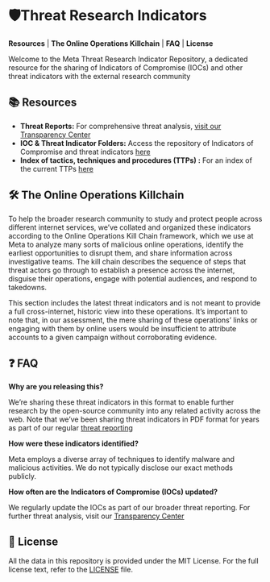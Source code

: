 # 🛡️Threat Research Indicators 

  **Resources** | **The Online Operations Killchain** | **FAQ** | **License**

Welcome to the Meta Threat Research Indicator Repository, a dedicated resource for the sharing of Indicators of Compromise (IOCs) and other threat indicators with the external research community

## 📚 Resources
- **Threat Reports:** For comprehensive threat analysis, [visit our Transparency Center]( https://transparency.fb.com/metasecurity/threat-reporting/)
- **IOC & Threat Indicator Folders:** Access the repository of Indicators of Compromise and threat indicators [here](#)
- **Index of tactics, techniques and procedures (TTPs) :** For an index of the current TTPs [here](#)

## 🛠️ The Online Operations Killchain
To help the broader research community to study and protect people across different internet services, we’ve collated and organized these indicators according to the Online Operations Kill Chain framework, which we use at Meta to analyze many sorts of malicious online operations, identify the earliest opportunities to disrupt them, and share information across investigative teams. The kill chain describes the sequence of steps that threat actors go through to establish a presence across the internet, disguise their operations, engage with potential audiences, and respond to takedowns. 

This section includes the latest threat indicators and is not meant to provide a full cross-internet, historic view into these operations. It’s important to note that, in our assessment, the mere sharing of these operations’ links or engaging with them by online users would be insufficient to attribute accounts to a given campaign without corroborating evidence. 




## ❓ FAQ

**Why are you releasing this?**

We’re sharing these threat indicators in this format to enable further research by the open-source community into any related activity across the web. Note that we’ve been sharing threat indicators in PDF format for years as part of our regular [threat reporting](https://transparency.fb.com/metasecurity/threat-reporting/ )


**How were these indicators identified?**

Meta employs a diverse array of techniques to identify malware and malicious activities. We do not typically disclose our exact methods publicly.

**How often are the Indicators of Compromise (IOCs) updated?**

We regularly update the IOCs as part of our broader threat reporting. For further threat analysis, visit our [Transparency Center](https://transparency.fb.com/metasecurity/threat-reporting/)


## 📝 License
All the data in this repository is provided under the MIT License. For the full license text, refer to the [LICENSE](#) file.



